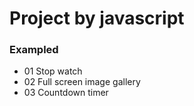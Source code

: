 # Project by javascript
### Exampled 
- 01 Stop watch
- 02 Full screen image gallery
- 03 Countdown timer